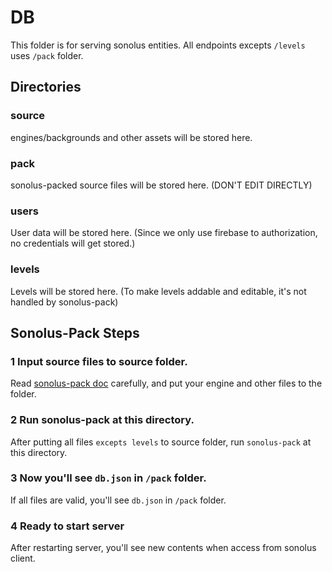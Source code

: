 # DB
This folder is for serving sonolus entities.
All endpoints excepts `/levels` uses `/pack` folder.

## Directories
### source
engines/backgrounds and other assets will be stored here.

### pack
sonolus-packed source files will be stored here. (DON'T EDIT DIRECTLY)

### users
User data will be stored here. (Since we only use firebase to authorization, no credentials will get stored.)

### levels
Levels will be stored here. (To make levels addable and editable, it's not handled by sonolus-pack)

## Sonolus-Pack Steps
### 1 Input source files to source folder.
Read [sonolus-pack doc](https://github.com/NonSpicyBurrito/sonolus-pack) carefully, and put your engine and other files to the folder.

### 2 Run sonolus-pack at this directory.
After putting all files `excepts levels` to source folder, run `sonolus-pack` at this directory.

### 3 Now you'll see `db.json` in `/pack` folder.
If all files are valid, you'll see `db.json` in `/pack` folder.

### 4 Ready to start server
After restarting server, you'll see new contents when access from sonolus client.